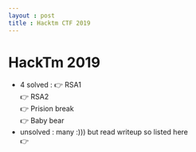 ```yaml
---
layout : post
title : Hacktm CTF 2019 
---   
```



# HackTm 2019    
  - 4 solved : 
     👉 RSA1    
     👉 RSA2    
     👉 Prision break    
     👉 Baby bear     
  - unsolved : many :))) but read writeup so listed here   
     👉 
